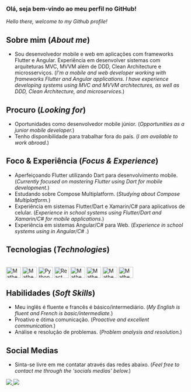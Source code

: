 ### Olá, seja bem-vindo ao meu perfil no GitHub!
_Hello there, welcome to my Github profile!_

## Sobre mim (_About me_) 
- Sou desenvolvedor mobile e web em aplicações com frameworks Flutter e Angular. Experiência em desenvolver sistemas com arquiteturas MVC, MVVM além de DDD, Clean Architecture e microsserviços. (_I'm a mobile and web developer working with frameworks Flutter and Angular applications. I have experience developing systems using MVC and MVVM architectures, as well as DDD, Clean Architecture, and microservices._)

## Procuro (_Looking for_) 
- Oportunidades como desenvolvedor mobile júnior. (_Opportunities as a junior mobile developer._)
- Tenho disponibilidade para trabalhar fora do país. (_I am available to work abroad._)

## Foco & Experiência (_Focus & Experience_) 
- Aperfeiçoando Flutter utilizando Dart para desenvolvimento mobile. (_Currently focused on mastering Flutter using Dart for mobile development._)
- Estudando sobre Compose Multiplatform. (_Studying about Compose Multiplatform._)
- Experiência em sistemas Flutter/Dart e Xamarin/C# para aplicativos de celular. (_Experience in school systems using Flutter/Dart and Xamarin/C# for mobile applications._)
- Experiência em sistemas Angular/C# para Web. (_Experience in school systems using in Angular/C# ._)

## Tecnologias (_Technologies_)
<div style="display: inline:block"><br>
  <img align="center" alt="Matheus-Flutter" height="30" width="40" src="https://docs.flutter.dev/assets/images/branding/flutter/logo/default.svg" />
  <img align="center" alt="Matheus-Flutter" height="30" width="40" src="https://cdn.jsdelivr.net/gh/devicons/devicon/icons/dart/dart-plain.svg" />
  <img align="center" alt="Python" height="30" width="40" src="https://cdn.jsdelivr.net/gh/devicons/devicon/icons/python/python-plain.svg" />  
  <img align="center" alt="React" height="30" width="40" src="https://www.vhv.rs/dpng/d/524-5245981_react-js-logo-png-transparent-png-download.png" />  
  <img align="center" alt="Matheus-Angular" height="30" width="40" src="https://cdn.jsdelivr.net/gh/devicons/devicon/icons/angularjs/angularjs-plain.svg" />
  <img align="center" alt="Matheus-Js" height="30" width="40" src="https://cdn.jsdelivr.net/gh/devicons/devicon/icons/javascript/javascript-plain.svg" />
  <img align="center" alt="Matheus-Ts" height="30" width="40" src="https://cdn.jsdelivr.net/gh/devicons/devicon/icons/typescript/typescript-plain.svg" />
  <img align="center" alt="Matheus-Csharp" height="30" width="40" src="https://cdn.jsdelivr.net/gh/devicons/devicon/icons/csharp/csharp-plain.svg" />  
</div> 

## Habilidades (_Soft Skills_)
- Meu inglês é fluente e francês é básico/intermediário. (_My English is fluent and French is basic/intermediate._)
- Proativo e ótima comunicação. (_Proactive and excellent communication._)
- Análise e resolução de problemas. (_Problem analysis and resolution._)
 
## Social Medias
- Sinta-se livre em me contatar através das redes abaixo. (_Feel free to contact me through the 'socials medias' below._)
<div>
  <a href="https://www.linkedin.com/in/matheuslourencofidalgo/" target="_blank">
    <img src="https://img.shields.io/badge/LinkedIn-0077B5?style=for-the-badge&logo=linkedin&logoColor=white" target ="_blank">
  </a>
  <a href="mailto:matheusoxy@gmail.com" target="_blank">
    <img src="https://img.shields.io/badge/Gmail-D14836?style=for-the-badge&logo=gmail&logoColor=white" target ="_blank">
</div>
